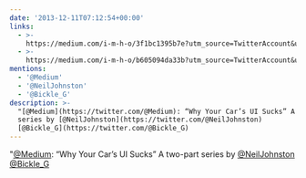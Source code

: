 ```yaml
---
date: '2013-12-11T07:12:54+00:00'
links:
  - >-
    https://medium.com/i-m-h-o/3f1bc1395b7e?utm_source=TwitterAccount&utm_medium=Twitter&utm_campaign=TwitterAccount
  - >-
    https://medium.com/i-m-h-o/b605094da33b?utm_source=TwitterAccount&utm_medium=Twitter&utm_campaign=TwitterAccount
mentions:
  - '@Medium'
  - '@NeilJohnston'
  - '@Bickle_G'
description: >-
  "[@Medium](https://twitter.com/@Medium): “Why Your Car’s UI Sucks” A two-part
  series by [@NeilJohnston](https://twitter.com/@NeilJohnston)   
  [@Bickle_G](https://twitter.com/@Bickle_G)
---
```

"[@Medium](https://twitter.com/@Medium): “Why Your Car’s UI Sucks” A two-part series by [@NeilJohnston](https://twitter.com/@NeilJohnston)    [@Bickle_G](https://twitter.com/@Bickle_G)
